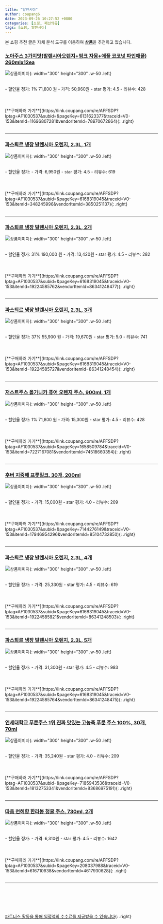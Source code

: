 ```yaml
---
title: "발렌시아"
author: coupang6
date: 2023-09-26 10:27:52 +0800
categories: [쇼핑, 패션의류]
tags: [쇼핑, 발렌시아]
---
```


본 쇼핑 추천 글은 자체 분석 도구를 이용하여 [**상품**](https://link.coupang.com/a/bao1ui)을 추천하고 있습니다.

### [노아주스 3가지맛(발렌시아오렌지+핑크 자몽+애플 코코넛 파인애플) 260mlx12ea](https://link.coupang.com/re/AFFSDP?lptag=AF1030537&subid=&pageKey=6131623377&traceid=V0-153&itemId=11696807281&vendorItemId=78970672864)

![상품이미지](https://thumbnail9.coupangcdn.com/thumbnails/remote/230x230ex/image/vendor_inventory/c5ff/34fc94328ef045558373e52eefbb5946184d93f41d20281632bd0ea9baa8.jpg){: width="300" height="300" .w-50 .left}


<br>
- 할인율 정가: 1%  71,800   원
- 가격: 50,960원
- star 평가: 4.5
- 리뷰수: 428
<br>
<br>
<br>
<br>
[**구매하러 가기**](https://link.coupang.com/re/AFFSDP?lptag=AF1030537&subid=&pageKey=6131623377&traceid=V0-153&itemId=11696807281&vendorItemId=78970672864){: .right}
<br>
<br>

---

### [파스퇴르 냉장 발렌시아 오렌지, 2.3L, 1개](https://link.coupang.com/re/AFFSDP?lptag=AF1030537&subid=&pageKey=6168319045&traceid=V0-153&itemId=348245996&vendorItemId=3850251137)

![상품이미지](https://thumbnail7.coupangcdn.com/thumbnails/remote/230x230ex/image/retail/images/70811066370875-4a1ef42e-2eb3-42c6-9691-9c3a0d69298d.jpg){: width="300" height="300" .w-50 .left}


<br>
- 할인율 정가: 
- 가격: 6,950원
- star 평가: 4.5
- 리뷰수: 619
<br>
<br>
<br>
<br>
[**구매하러 가기**](https://link.coupang.com/re/AFFSDP?lptag=AF1030537&subid=&pageKey=6168319045&traceid=V0-153&itemId=348245996&vendorItemId=3850251137){: .right}
<br>
<br>

---

### [파스퇴르 냉장 발렌시아 오렌지, 2.3L, 2개](https://link.coupang.com/re/AFFSDP?lptag=AF1030537&subid=&pageKey=6168319045&traceid=V0-153&itemId=19224585762&vendorItemId=86341248477)

![상품이미지](https://thumbnail8.coupangcdn.com/thumbnails/remote/230x230ex/image/retail/images/bf03e164-cfcf-40e9-af9b-4357f8e8f79b3207085036678044642.png){: width="300" height="300" .w-50 .left}


<br>
- 할인율 정가: 31%  190,000   원
- 가격: 13,420원
- star 평가: 4.5
- 리뷰수: 282
<br>
<br>
<br>
<br>
[**구매하러 가기**](https://link.coupang.com/re/AFFSDP?lptag=AF1030537&subid=&pageKey=6168319045&traceid=V0-153&itemId=19224585762&vendorItemId=86341248477){: .right}
<br>
<br>

---

### [파스퇴르 냉장 발렌시아 오렌지, 2.3L, 3개](https://link.coupang.com/re/AFFSDP?lptag=AF1030537&subid=&pageKey=6168319045&traceid=V0-153&itemId=19224585727&vendorItemId=86341248454)

![상품이미지](https://thumbnail6.coupangcdn.com/thumbnails/remote/230x230ex/image/retail/images/c0c6cc0e-840c-48ed-8198-c142c0c5f3125516517818299502569.png){: width="300" height="300" .w-50 .left}


<br>
- 할인율 정가: 37%  55,900   원
- 가격: 19,670원
- star 평가: 5.0
- 리뷰수: 741
<br>
<br>
<br>
<br>
[**구매하러 가기**](https://link.coupang.com/re/AFFSDP?lptag=AF1030537&subid=&pageKey=6168319045&traceid=V0-153&itemId=19224585727&vendorItemId=86341248454){: .right}
<br>
<br>

---

### [저스트주스 올가니카 퓨어 오렌지 주스, 900ml, 1개](https://link.coupang.com/re/AFFSDP?lptag=AF1030537&subid=&pageKey=1658509784&traceid=V0-153&itemId=7227167081&vendorItemId=74518660354)

![상품이미지](https://thumbnail10.coupangcdn.com/thumbnails/remote/230x230ex/image/retail/images/2021/03/16/10/6/867af2ea-a0ed-4078-9601-c8c7e8036ff2.jpg){: width="300" height="300" .w-50 .left}


<br>
- 할인율 정가: 1%  71,800   원
- 가격: 15,300원
- star 평가: 4.5
- 리뷰수: 428
<br>
<br>
<br>
<br>
[**구매하러 가기**](https://link.coupang.com/re/AFFSDP?lptag=AF1030537&subid=&pageKey=1658509784&traceid=V0-153&itemId=7227167081&vendorItemId=74518660354){: .right}
<br>
<br>

---

### [후버 지중해 프룻밀크, 30개, 200ml](https://link.coupang.com/re/AFFSDP?lptag=AF1030537&subid=&pageKey=7144276149&traceid=V0-153&itemId=17946954296&vendorItemId=85104732850)

![상품이미지](https://thumbnail9.coupangcdn.com/thumbnails/remote/230x230ex/image/retail/images/2023/02/09/15/9/9d309c67-bd67-43df-89a5-a9182692ee08.jpg){: width="300" height="300" .w-50 .left}


<br>
- 할인율 정가: 
- 가격: 15,000원
- star 평가: 4.0
- 리뷰수: 209
<br>
<br>
<br>
<br>
[**구매하러 가기**](https://link.coupang.com/re/AFFSDP?lptag=AF1030537&subid=&pageKey=7144276149&traceid=V0-153&itemId=17946954296&vendorItemId=85104732850){: .right}
<br>
<br>

---

### [파스퇴르 냉장 발렌시아 오렌지, 2.3L, 4개](https://link.coupang.com/re/AFFSDP?lptag=AF1030537&subid=&pageKey=6168319045&traceid=V0-153&itemId=19224585821&vendorItemId=86341248503)

![상품이미지](https://thumbnail6.coupangcdn.com/thumbnails/remote/230x230ex/image/retail/images/5813c314-bf8e-46ef-b127-4a6712068f618691724112798463164.png){: width="300" height="300" .w-50 .left}


<br>
- 할인율 정가: 
- 가격: 25,330원
- star 평가: 4.5
- 리뷰수: 619
<br>
<br>
<br>
<br>
[**구매하러 가기**](https://link.coupang.com/re/AFFSDP?lptag=AF1030537&subid=&pageKey=6168319045&traceid=V0-153&itemId=19224585821&vendorItemId=86341248503){: .right}
<br>
<br>

---

### [파스퇴르 냉장 발렌시아 오렌지, 2.3L, 5개](https://link.coupang.com/re/AFFSDP?lptag=AF1030537&subid=&pageKey=6168319045&traceid=V0-153&itemId=19224585764&vendorItemId=86341248475)

![상품이미지](https://thumbnail10.coupangcdn.com/thumbnails/remote/230x230ex/image/retail/images/3ff56f01-5f14-4214-a29a-36db28d4ef388151867936741283886.png){: width="300" height="300" .w-50 .left}


<br>
- 할인율 정가: 
- 가격: 31,300원
- star 평가: 4.5
- 리뷰수: 983
<br>
<br>
<br>
<br>
[**구매하러 가기**](https://link.coupang.com/re/AFFSDP?lptag=AF1030537&subid=&pageKey=6168319045&traceid=V0-153&itemId=19224585764&vendorItemId=86341248475){: .right}
<br>
<br>

---

### [연세대학교 푸룬주스 1위 진짜 맛있는 고농축 푸룬 주스 100%, 30개, 70ml](https://link.coupang.com/re/AFFSDP?lptag=AF1030537&subid=&pageKey=7185943536&traceid=V0-153&itemId=18132753341&vendorItemId=83686975191)

![상품이미지](https://thumbnail8.coupangcdn.com/thumbnails/remote/230x230ex/image/vendor_inventory/0f2d/c3c73a0cae02b94160fcb116e6de6728fe3efff68074b53c4011baa07092.png){: width="300" height="300" .w-50 .left}


<br>
- 할인율 정가: 
- 가격: 35,240원
- star 평가: 4.0
- 리뷰수: 209
<br>
<br>
<br>
<br>
[**구매하러 가기**](https://link.coupang.com/re/AFFSDP?lptag=AF1030537&subid=&pageKey=7185943536&traceid=V0-153&itemId=18132753341&vendorItemId=83686975191){: .right}
<br>
<br>

---

### [따옴 천혜향 한라봉 청귤 주스, 730ml, 2개](https://link.coupang.com/re/AFFSDP?lptag=AF1030537&subid=&pageKey=208037988&traceid=V0-153&itemId=616710938&vendorItemId=4617930628)

![상품이미지](https://thumbnail9.coupangcdn.com/thumbnails/remote/230x230ex/image/retail/images/578268966092747-56154565-37b1-4279-9831-2dde524ad89f.jpg){: width="300" height="300" .w-50 .left}


<br>
- 할인율 정가: 
- 가격: 6,310원
- star 평가: 4.5
- 리뷰수: 1642
<br>
<br>
<br>
<br>
[**구매하러 가기**](https://link.coupang.com/re/AFFSDP?lptag=AF1030537&subid=&pageKey=208037988&traceid=V0-153&itemId=616710938&vendorItemId=4617930628){: .right}
<br>
<br>

---
<br><br><br><br><br> [파트너스 활동을 통해 일정액의 수수료를 제공받을 수 있습니다](https://link.coupang.com/a/bao1ui){: .right}